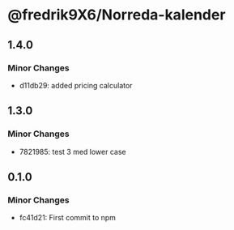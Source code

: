 # @fredrik9X6/Norreda-kalender

## 1.4.0

### Minor Changes

- d11db29: added pricing calculator

## 1.3.0

### Minor Changes

- 7821985: test 3 med lower case

## 0.1.0

### Minor Changes

- fc41d21: First commit to npm
